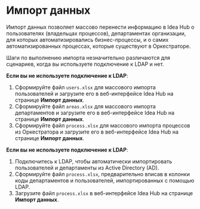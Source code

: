 # Импорт данных 

Импорт данных позволяет массово перенести информацию в Idea Hub о пользователях (владельцах процессов), департаментах организации, для которых автоматизировались бизнес-процессы, и о самих автоматизированных процессах, которые существуют в Оркестраторе.

Шаги по выполнению импорта незначительно различаются для сценариев, когда вы используете подключение к LDAP и нет.

**Если вы не используете подключение к LDAP**:
1. Сформируйте файл `users.xlsx` для массового импорта пользователей и загрузите его в веб-интерфейсе Idea Hub на странице **Импорт данных**.
2. Сформируйте файл `areas.xlsx` для массового импорта департаментов и загрузите его в веб-интерфейсе Idea Hub на странице **Импорт данных**.
3. Сформируйте файл `process.xlsx` для массового импорта процессов из Оркестратора и загрузите его в веб-интерфейсе Idea Hub на странице **Импорт данных**.


**Если вы не используете подключение к LDAP**: 
1. Подключитесь к LDAP, чтобы автоматически импортировать пользователей и департаменты из Active Directory (AD).
1. Сформируйте файл `process.xlsx`, предварительно вписав в колонки коды департаментов и пользователей, импортированных с помощью LDAP.
1. Загрузите файл `process.xlsx` в веб-интерфейсе Idea Hub на странице **Импорт данных**.
